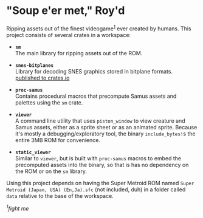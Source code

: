 # "Soup e'er met," Roy'd

Ripping assets out of the finest videogame<sup>[1](#videogame)</sup> ever
created by humans. This project consists of several crates in a workspace:

* **`sm`**<br>
  The main library for ripping assets out of the ROM.

* **`snes-bitplanes`**<br>
  Library for decoding SNES graphics stored in bitplane formats.
  [published to crates.io](https://crates.io/crates/snes-bitplanes)

* **`proc-samus`**<br>
  Contains procedural macros that precompute Samus assets and palettes using
  the `sm` crate.

* **`viewer`**<br>
  A command line utility that uses `piston_window` to view creature and Samus
  assets, either as a sprite sheet or as an animated sprite. Because it's mostly
  a debugging/exploratory tool, the binary `include_bytes!`s the entire 3MB ROM
  for convenience.

* **`static_viewer`**<br>
  Similar to `viewer`, but is built with `proc-samus` macros to embed the
  precomputed assets into the binary, so that is has no dependency on the ROM
  or on the `sm` library.

Using this project depends on having the Super Metroid ROM named
`Super Metroid (Japan, USA) (En,Ja).sfc` (not included, duh) in a folder
called `data` relative to the base of the workspace.

*<sup>1</sup><a name="videogame">fight me</a>*
